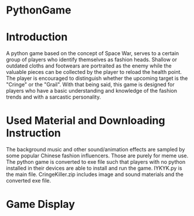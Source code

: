 # PythonGame
# Introduction
A python game based on the concept of Space War, serves to a certain group of players who identify themselves as fashion heads. Shallow or outdated cloths and footwears are portraited as the enemy while the valuable pieces can be collected by the player to reload the health point. The player is encouraged to distinguish whether the upcoming target is the "Cringe" or the "Grail". With that being said, this game is designed for players who have a basic understanding and knowledge of the fashion trends and with a sarcastic personality. 
# Used Material and Downloading Instruction
The background music and other sound/animation effects are sampled by some popular Chinese fashion influencers. Those are purely for meme use.
The python game is converted to exe file such that players with no python installed in their devices are able to install and run the game.
IYKYK.py is the main file. CringeKiller.zip includes image and sound materials and the converted exe file.
# Game Display
